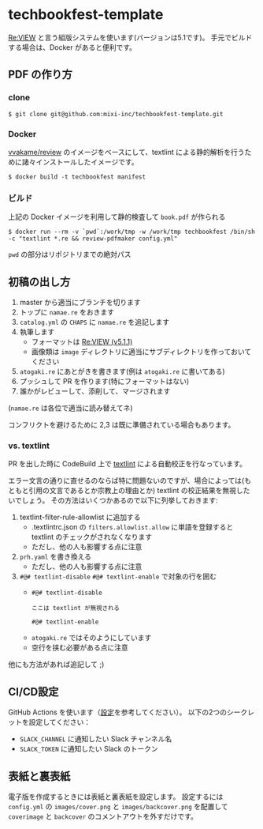 # techbookfest-template

[Re:VIEW](https://github.com/kmuto/review) と言う組版システムを使います(バージョンは5.1です)。
手元でビルドする場合は、Docker があると便利です。

## PDF の作り方

### clone

```
$ git clone git@github.com:mixi-inc/techbookfest-template.git
```

### Docker

[vvakame/review](https://hub.docker.com/r/vvakame/review/) のイメージをベースにして、textlint による静的解析を行うために諸々インストールしたイメージです。

```
$ docker build -t techbookfest manifest
```

### ビルド

上記の Docker イメージを利用して静的検査して `book.pdf` が作られる

```
$ docker run --rm -v `pwd`:/work/tmp -w /work/tmp techbookfest /bin/sh -c "textlint *.re && review-pdfmaker config.yml"
```

`pwd` の部分はリポジトリまでの絶対パス

## 初稿の出し方

1. master から適当にブランチを切ります
2. トップに `namae.re` をおきます
3. `catalog.yml` の `CHAPS` に `namae.re` を追記します
4. 執筆します
    - フォーマットは [Re:VIEW (v5.1.1)](https://github.com/kmuto/review/tree/v5.1.1)
    - 画像類は `image` ディレクトリに適当にサブディレクトリを作っておいてください
5. `atogaki.re` にあとがきを書きます(例は `atogaki.re` に書いてある)
6. プッシュして PR を作ります(特にフォーマットはない)
7. 誰かがレビューして、添削して、マージされます

(`namae.re` は各位で適当に読み替えてネ)

コンフリクトを避けるために 2,3 は既に準備されている場合もあります。

### vs. textlint

PR を出した時に CodeBuild 上で [textlint](https://github.com/textlint/textlint) による自動校正を行なっています。

エラー文言の通りに直せるのならば特に問題ないのですが、場合によっては(もともと引用の文言であるとか宗教上の理由とか) textlint の校正結果を無視したいでしょう。
その方法はいくつかあるので以下に列挙しておきます:

1. textlint-filter-rule-allowlist に追加する
    - .textlintrc.json の `filters.allowlist.allow` に単語を登録すると textlint のチェックがされなくなります
    - ただし、他の人も影響する点に注意
2. `prh.yaml` を書き換える
    - ただし、他の人も影響する点に注意
3. `#@# textlint-disable` `#@# textlint-enable` で対象の行を囲む
    - ```
      #@# textlint-disable

      ここは textlint が無視される

      #@# textlint-enable
      ```
    - `atogaki.re` ではそのようにしています
    - 空行を挟む必要がある点に注意

他にも方法があれば追記して ;)

## CI/CD設定

GitHub Actions を使います（[設定](.github/workflows/build.yaml)を参考してください）。
以下の2つのシークレットを設定してください：

- `SLACK_CHANNEL` に通知したい Slack チャンネル名
- `SLACK_TOKEN` に通知したい Slack のトークン

## 表紙と裏表紙

電子版を作成するときには表紙と裏表紙を設定します。
設定するには `config.yml` の `images/cover.png` と `images/backcover.png` を配置して `coverimage` と `backcover` のコメントアウトを外すだけです。
